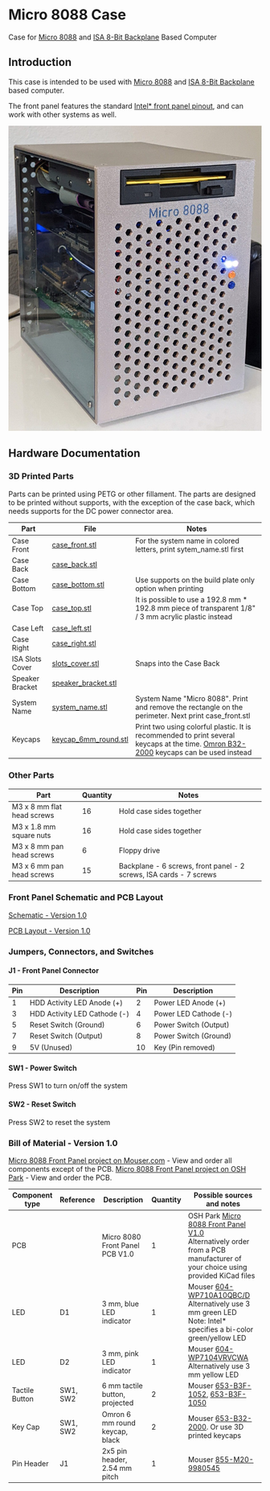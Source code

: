 # Micro 8088 Case
Case for [Micro 8088](https://github.com/skiselev/micro_8088) and [ISA 8-Bit Backplane](https://github.com/skiselev/isa8_backplane) Based Computer

## Introduction
This case is intended to be used with [Micro 8088](https://github.com/skiselev/micro_8088)
and [ISA 8-Bit Backplane](https://github.com/skiselev/isa8_backplane) based computer.

The front panel features the standard [Intel* front panel pinout](https://www.intel.com/content/www/us/en/support/articles/000005643/boards-and-kits/desktop-boards.html), and can work with other systems as well.

![Micro 8088 Case](images/Micro_8088_Case.jpg)

## Hardware Documentation

### 3D Printed Parts

Parts can be printed using PETG or other fillament. The parts are designed to be printed without supports, with the exception of the case back, which needs supports for the DC power connector area.

Part            | File                                                                                               | Notes
--------------- | -------------------------------------------------------------------------------------------------- | ------------------------------------------------------------------
Case Front      | [case_front.stl](https://github.com/skiselev/micro_8088_case/blob/master/printed/case_front.stl)   | For the system name in colored letters, print sytem_name.stl first
Case Back       | [case_back.stl](https://github.com/skiselev/micro_8088_case/blob/master/printed/case_back.stl)     |
Case Bottom     | [case_bottom.stl](https://github.com/skiselev/micro_8088_case/blob/master/printed/case_bottom.stl) | Use supports on the build plate only option when printing
Case Top        | [case_top.stl](https://github.com/skiselev/micro_8088_case/blob/master/printed/case_top.stl)       | It is possible to use a 192.8 mm * 192.8 mm piece of transparent 1/8" / 3 mm acrylic plastic instead
Case Left       | [case_left.stl](https://github.com/skiselev/micro_8088_case/blob/master/printed/case_left.stl)     |
Case Right      | [case_right.stl](https://github.com/skiselev/micro_8088_case/blob/master/printed/case_right.stl)   |
ISA Slots Cover | [slots_cover.stl](https://github.com/skiselev/micro_8088_case/blob/master/printed/slots_cover.stl) | Snaps into the Case Back
Speaker Bracket | [speaker_bracket.stl](https://github.com/skiselev/micro_8088_case/blob/master/printed/speaker_bracket.stl) |
System Name     | [system_name.stl](https://github.com/skiselev/micro_8088_case/blob/master/printed/system_name.stl) | System Name "Micro 8088". Print and remove the rectangle on the perimeter. Next print case_front.stl
Keycaps         | [keycap_6mm_round.stl](https://github.com/skiselev/micro_8088_case/blob/master/printed/keycap_6mm_round.stl) | Print two using colorful plastic. It is recommended to print several keycaps at the time. [Omron B32-2000](https://www.mouser.com/ProductDetail/653-B32-2000) keycaps can be used instead

### Other Parts

Part                       | Quantity  | Notes
-------------------------- | --------- | -----
M3 x 8 mm flat head screws | 16        | Hold case sides together
M3 x 1.8 mm square nuts    | 16        | Hold case sides together
M3 x 8 mm pan head screws  | 6         | Floppy drive
M3 x 6 mm pan head screws  | 15        | Backplane - 6 screws, front panel - 2 screws, ISA cards - 7 screws


### Front Panel Schematic and PCB Layout

[Schematic - Version 1.0](KiCad/Micro_8088_Front_Panel-Schematic-1.0.pdf)

[PCB Layout - Version 1.0](KiCad/Micro_8088_Front_Panel-Board-1.0.pdf)

### Jumpers, Connectors, and Switches

#### J1 - Front Panel Connector
Pin | Description                  | Pin | Description
--- | ---------------------------- | --- | -------------------
1   | HDD Activity LED Anode (+)   | 2   | Power LED Anode (+)
3   |	HDD Activity LED Cathode (-) | 4   | Power LED Cathode (-)
5   |	Reset Switch (Ground)        | 6   | Power Switch (Output)
7   |	Reset Switch (Output)        | 8   | Power Switch (Ground)
9   |	5V (Unused)                  | 10  | Key (Pin removed)

#### SW1 - Power Switch
Press SW1 to turn on/off the system

#### SW2 - Reset Switch
Press SW2 to reset the system

### Bill of Material - Version 1.0

[Micro 8088 Front Panel project on Mouser.com](https://www.mouser.com/ProjectManager/ProjectDetail.aspx?AccessID=e9e37fe2f8) - View and order all components except of the PCB.
[Micro 8088 Front Panel project on OSH Park](https://oshpark.com/shared_projects/V4toeD34) - View and order the PCB.

Component type     | Reference | Description                       | Quantity | Possible sources and notes 
------------------ | --------- | --------------------------------- | -------- | --------------------------
PCB                |           | Micro 8080 Front Panel PCB V1.0   | 1        | OSH Park [Micro 8088 Front Panel V1.0](https://oshpark.com/shared_projects/V4toeD34)<br>Alternatively order from a PCB manufacturer of your choice using provided KiCad files
LED                | D1        | 3 mm, blue LED indicator          | 1        | Mouser [604-WP710A10QBC/D](https://www.mouser.com/ProductDetail/604-WP710A10QBC-D)<br>Alternatively use 3 mm green LED<br>Note: Intel* specifies a bi-color green/yellow LED
LED                | D2        | 3 mm, pink LED indicator          | 1        | Mouser [604-WP7104VRVCWA](https://www.mouser.com/ProductDetail/604-WP7104VRVCWA)<br>Alternatively use 3 mm yellow LED
Tactile Button     | SW1, SW2  | 6 mm tactile button, projected    | 2        | Mouser [653-B3F-1052](https://www.mouser.com/ProductDetail/653-B3F-1052), [653-B3F-1050](https://www.mouser.com/ProductDetail/653-B3F-1050)
Key Cap            | SW1, SW2  | Omron 6 mm round keycap, black    | 2        | Mouser [653-B32-2000](https://www.mouser.com/ProductDetail/653-B32-2000). Or use 3D printed keycaps
Pin Header         | J1        | 2x5 pin header, 2.54 mm pitch     | 1        | Mouser [855-M20-9980545](https://www.mouser.com/ProductDetail/855-M20-9980545)
